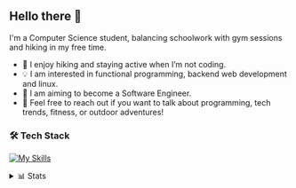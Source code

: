 ## Hello there 👋
I'm a Computer Science student, balancing schoolwork with gym sessions and hiking in my free time.

- 🌲 I enjoy hiking and staying active when I’m not coding.
- 💡 I am interested in functional programming, backend web development and linux.
- 🚀 I am aiming to become a Software Engineer.
- 💬 Feel free to reach out if you want to talk about programming, tech trends, fitness, or outdoor adventures!

### 🛠️ Tech Stack
[![My Skills](https://skillicons.dev/icons?i=py,java,elixir,c,cpp,go,html,css,js,bash&theme=dark&perline=3)](https://skillicons.dev)

<details close>
    <summary>📊 Stats</summary>
    <img height=200 align="center" src="https://github-readme-stats.vercel.app/api?username=giackperetti&show_icons=true&theme=gruvbox" />
</details>
